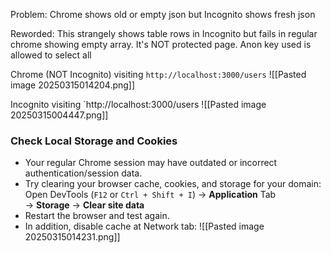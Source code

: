 
Problem: Chrome shows old or empty json but Incognito shows fresh json

Reworded: This strangely shows table rows in Incognito but fails in regular chrome showing empty array. It's NOT protected page. Anon key used is allowed to select all

Chrome (NOT Incognito) visiting `http://localhost:3000/users`
![[Pasted image 20250315014204.png]]

Incognito visiting `http://localhost:3000/users
![[Pasted image 20250315004447.png]]

### **Check Local Storage and Cookies**

- Your regular Chrome session may have outdated or incorrect authentication/session data.
- Try clearing your browser cache, cookies, and storage for your domain:
  Open DevTools (`F12` or `Ctrl + Shift + I`) → **Application** Tab → **Storage** → **Clear site data**
- Restart the browser and test again.
- In addition, disable cache at Network tab:
![[Pasted image 20250315014231.png]]
